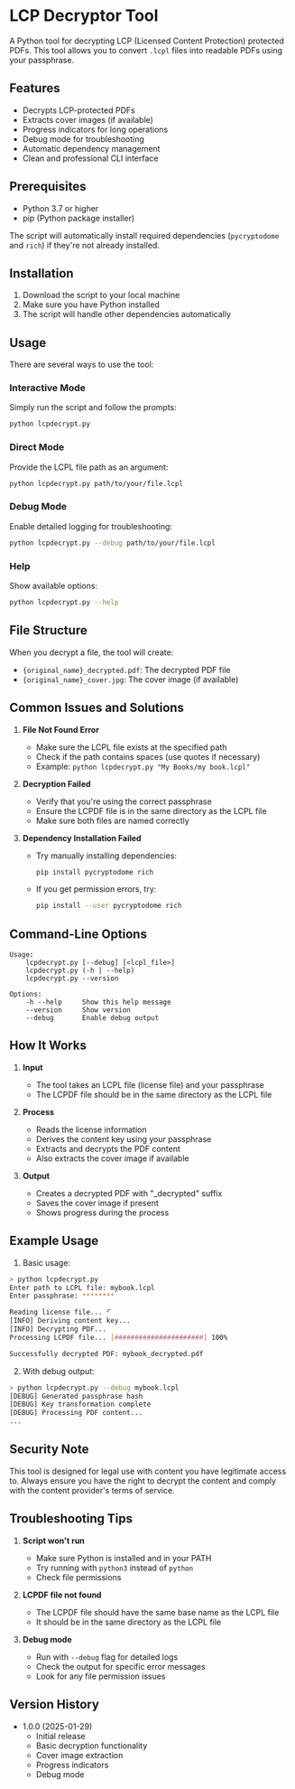# LCP Decryptor Tool

A Python tool for decrypting LCP (Licensed Content Protection) protected PDFs. This tool allows you to convert `.lcpl` files into readable PDFs using your passphrase.

## Features

- Decrypts LCP-protected PDFs
- Extracts cover images (if available)
- Progress indicators for long operations
- Debug mode for troubleshooting
- Automatic dependency management
- Clean and professional CLI interface

## Prerequisites

- Python 3.7 or higher
- pip (Python package installer)

The script will automatically install required dependencies (`pycryptodome` and `rich`) if they're not already installed.

## Installation

1. Download the script to your local machine
2. Make sure you have Python installed
3. The script will handle other dependencies automatically

## Usage

There are several ways to use the tool:

### Interactive Mode

Simply run the script and follow the prompts:
```bash
python lcpdecrypt.py
```

### Direct Mode

Provide the LCPL file path as an argument:
```bash
python lcpdecrypt.py path/to/your/file.lcpl
```

### Debug Mode

Enable detailed logging for troubleshooting:
```bash
python lcpdecrypt.py --debug path/to/your/file.lcpl
```

### Help

Show available options:
```bash
python lcpdecrypt.py --help
```

## File Structure

When you decrypt a file, the tool will create:
- `{original_name}_decrypted.pdf`: The decrypted PDF file
- `{original_name}_cover.jpg`: The cover image (if available)

## Common Issues and Solutions

1. **File Not Found Error**
   - Make sure the LCPL file exists at the specified path
   - Check if the path contains spaces (use quotes if necessary)
   - Example: `python lcpdecrypt.py "My Books/my book.lcpl"`

2. **Decryption Failed**
   - Verify that you're using the correct passphrase
   - Ensure the LCPDF file is in the same directory as the LCPL file
   - Make sure both files are named correctly

3. **Dependency Installation Failed**
   - Try manually installing dependencies:
     ```bash
     pip install pycryptodome rich
     ```
   - If you get permission errors, try:
     ```bash
     pip install --user pycryptodome rich
     ```

## Command-Line Options

```
Usage:
    lcpdecrypt.py [--debug] [<lcpl_file>]
    lcpdecrypt.py (-h | --help)
    lcpdecrypt.py --version

Options:
    -h --help     Show this help message
    --version     Show version
    --debug       Enable debug output
```

## How It Works

1. **Input**
   - The tool takes an LCPL file (license file) and your passphrase
   - The LCPDF file should be in the same directory as the LCPL file

2. **Process**
   - Reads the license information
   - Derives the content key using your passphrase
   - Extracts and decrypts the PDF content
   - Also extracts the cover image if available

3. **Output**
   - Creates a decrypted PDF with "_decrypted" suffix
   - Saves the cover image if present
   - Shows progress during the process

## Example Usage

1. Basic usage:
```bash
> python lcpdecrypt.py
Enter path to LCPL file: mybook.lcpl
Enter passphrase: ********

Reading license file... ⠋
[INFO] Deriving content key...
[INFO] Decrypting PDF...
Processing LCPDF file... [######################] 100%

Successfully decrypted PDF: mybook_decrypted.pdf
```

2. With debug output:
```bash
> python lcpdecrypt.py --debug mybook.lcpl
[DEBUG] Generated passphrase hash
[DEBUG] Key transformation complete
[DEBUG] Processing PDF content...
...
```

## Security Note

This tool is designed for legal use with content you have legitimate access to. Always ensure you have the right to decrypt the content and comply with the content provider's terms of service.

## Troubleshooting Tips

1. **Script won't run**
   - Make sure Python is installed and in your PATH
   - Try running with `python3` instead of `python`
   - Check file permissions

2. **LCPDF file not found**
   - The LCPDF file should have the same base name as the LCPL file
   - It should be in the same directory as the LCPL file

3. **Debug mode**
   - Run with `--debug` flag for detailed logs
   - Check the output for specific error messages
   - Look for any file permission issues

## Version History

- 1.0.0 (2025-01-29)
  - Initial release
  - Basic decryption functionality
  - Cover image extraction
  - Progress indicators
  - Debug mode
